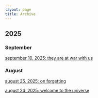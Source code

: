 ```yaml
---
layout: page
title: Archive
---
```


## 2025

### September
[september 10, 2025: they are at war with us](https://akhilaanya.github.io/2025/09/10/they-are-at-war-with-us.html)

### August
[august 25, 2025: on forgetting](https://akhilaanya.github.io/2025/08/25/on-forgetting.html)

[august 24, 2025: welcome to the universe](https://akhilaanya.github.io/2025/08/24/intro.html)

